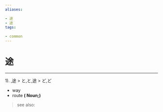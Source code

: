 ```yaml
---
aliases:
    
- 途
- 途
tags:
    
- common
---
```


# 途
---
1).
,途 > と,と,途 > ど,ど

- way
- route
**( Noun;)**
> see also: 
            